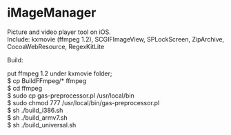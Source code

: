 iMageManager
============

Picture and video player tool on iOS.  
Include: kxmovie (ffmpeg 1.2), SCGIFImageView, SPLockScreen, ZipArchive, CocoaWebResource, RegexKitLite 


Build:    
     
put ffmpeg 1.2 under kxmovie folder;    
$ cp BuildFFmpeg/* ffmpeg     
$ cd ffmpeg     
$ sudo cp gas-preprocessor.pl /usr/local/bin    
$ sudo chmod 777 /usr/local/bin/gas-preprocessor.pl     
$ sh ./build_i386.sh    
$ sh ./build_armv7.sh    
$ sh ./build_universal.sh    
